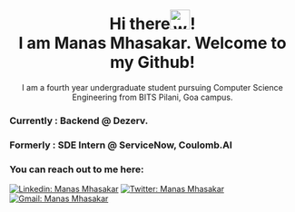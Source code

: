 <h1 align="center">Hi there<img alt="wave" src="https://emojis.slackmojis.com/emojis/images/1588177020/8809/wave_hello.gif?1588177020" width="35">! 
  <br>I am Manas Mhasakar. Welcome to my Github!</h1>

<p align="center">I am a fourth year undergraduate student pursuing Computer Science Engineering from BITS Pilani, Goa campus.</p>
<h3>Currently : Backend @ Dezerv. </h3>
<h3>Formerly : SDE Intern @ ServiceNow, Coulomb.AI</h3>
<h3>You can reach out to me here:</h3>

[![Linkedin: Manas Mhasakar](https://img.shields.io/badge/-Manas_Mhasakar-blue?style=flat-square&logo=Linkedin&logoColor=white&link=https://www.linkedin.com/in/manas-mhasakar-abb123176/)](https://www.linkedin.com/in/manas-mhasakar-abb123176/)
[![Twitter: Manas Mhasakar](https://img.shields.io/twitter/follow/MhasakarManas?style=social)](https://twitter.com/MhasakarManas)
[![Gmail: Manas Mhasakar](https://img.shields.io/badge/mail-%23D14836.svg?&style=plastic&logo=gmail&logoColor=white)](mailto:manasmhasakar2001@gmail.com)
